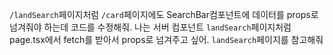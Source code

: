`/landSearch`페이지처럼 `/card`페이지에도 SearchBar컴포넌트에 데이터를 props로 넘겨줘야 하는데 코드를 수정해줘.
나는 서버 컴포넌트 `landSearch`페이지처럼 page.tsx에서 fetch를 받아서 props로 넘겨주고 싶어. `landSearch`페이지를 참고해줘